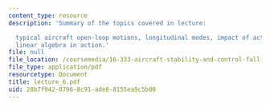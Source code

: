 ```yaml
---
content_type: resource
description: 'Summary of the topics covered in lecture:

  typical aircraft open-loop motions, longitudinal modes, impact of actuators, and
  linear algebra in action.'
file: null
file_location: /coursemedia/16-333-aircraft-stability-and-control-fall-2004/28b7f94207968c91ade88155ea9c5b00_lecture_6.pdf
file_type: application/pdf
resourcetype: Document
title: lecture_6.pdf
uid: 28b7f942-0796-8c91-ade8-8155ea9c5b00
---
```

